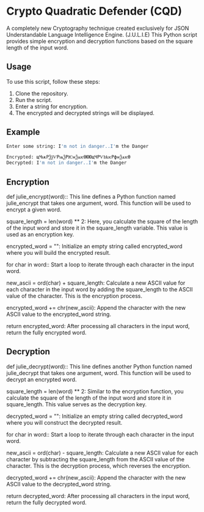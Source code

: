 # Crypto Quadratic Defender (CQD)
A completely new Cryptography technique created exclusively for JSON Understandable Language Intelligence Engine. (J.U.L.I.E)
This Python script provides simple encryption and decryption functions based on the square length of the input word.

## Usage

To use this script, follow these steps:

1. Clone the repository.
2. Run the script.
3. Enter a string for encryption.
4. The encrypted and decrypted strings will be displayed.

## Example

```python
Enter some string: I'm not in danger..I'm the Danger

Encrypted: щЧѭРѮѯѴРѩѮРѤѡѮѧѥѲЮЮщЧРѴѨѥРфѡѮѧѥѲ
Decrypted: I'm not in danger..I'm the Danger
```
## Encryption

def julie_encrypt(word):: This line defines a Python function named julie_encrypt that takes one argument, word. This function will be used to encrypt a given word.

square_length = len(word) ** 2: Here, you calculate the square of the length of the input word and store it in the square_length variable. This value is used as an encryption key.

encrypted_word = "": Initialize an empty string called encrypted_word where you will build the encrypted result.

for char in word:: Start a loop to iterate through each character in the input word.

new_ascii = ord(char) + square_length: Calculate a new ASCII value for each character in the input word by adding the square_length to the ASCII value of the character. This is the encryption process.

encrypted_word += chr(new_ascii): Append the character with the new ASCII value to the encrypted_word string.

return encrypted_word: After processing all characters in the input word, return the fully encrypted word.

## Decryption

def julie_decrypt(word):: This line defines another Python function named julie_decrypt that takes one argument, word. This function will be used to decrypt an encrypted word.

square_length = len(word) ** 2: Similar to the encryption function, you calculate the square of the length of the input word and store it in square_length. This value serves as the decryption key.

decrypted_word = "": Initialize an empty string called decrypted_word where you will construct the decrypted result.

for char in word:: Start a loop to iterate through each character in the input word.

new_ascii = ord(char) - square_length: Calculate a new ASCII value for each character by subtracting the square_length from the ASCII value of the character. This is the decryption process, which reverses the encryption.

decrypted_word += chr(new_ascii): Append the character with the new ASCII value to the decrypted_word string.

return decrypted_word: After processing all characters in the input word, return the fully decrypted word.
